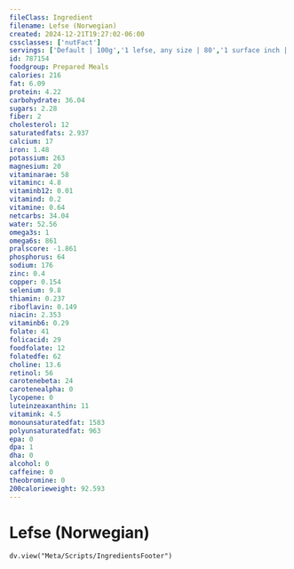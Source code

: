 ```yaml
---
fileClass: Ingredient
filename: Lefse (Norwegian)
created: 2024-12-21T19:27:02-06:00
cssclasses: ['nutFact']
servings: ['Default | 100g','1 lefse, any size | 80','1 surface inch | 1']
id: 787154
foodgroup: Prepared Meals
calories: 216
fat: 6.09
protein: 4.22
carbohydrate: 36.04
sugars: 2.28
fiber: 2
cholesterol: 12
saturatedfats: 2.937
calcium: 17
iron: 1.48
potassium: 263
magnesium: 20
vitaminarae: 58
vitaminc: 4.8
vitaminb12: 0.01
vitamind: 0.2
vitamine: 0.64
netcarbs: 34.04
water: 52.56
omega3s: 1
omega6s: 861
pralscore: -1.861
phosphorus: 64
sodium: 176
zinc: 0.4
copper: 0.154
selenium: 9.8
thiamin: 0.237
riboflavin: 0.149
niacin: 2.353
vitaminb6: 0.29
folate: 41
folicacid: 29
foodfolate: 12
folatedfe: 62
choline: 13.6
retinol: 56
carotenebeta: 24
carotenealpha: 0
lycopene: 0
luteinzeaxanthin: 11
vitamink: 4.5
monounsaturatedfat: 1583
polyunsaturatedfat: 963
epa: 0
dpa: 1
dha: 0
alcohol: 0
caffeine: 0
theobromine: 0
200calorieweight: 92.593
---
```


# Lefse (Norwegian)

```dataviewjs
dv.view("Meta/Scripts/IngredientsFooter")
```